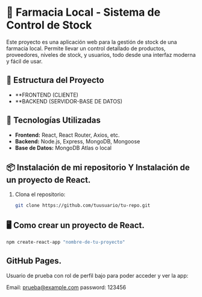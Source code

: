 # 💊 Farmacia Local - Sistema de Control de Stock

Este proyecto es una aplicación web para la gestión de stock de una farmacia local. Permite llevar un control detallado de productos, proveedores, niveles de stock, y usuarios, todo desde una interfaz moderna y fácil de usar.

## 📁 Estructura del Proyecto
 - **FRONTEND (CLIENTE)
 - **BACKEND (SERVIDOR-BASE DE DATOS)

## 🚀 Tecnologías Utilizadas

- **Frontend:** React, React Router, Axios, etc.
- **Backend:** Node.js, Express, MongoDB, Mongoose
- **Base de Datos:** MongoDB Atlas o local

## 📦 Instalación de mi repositorio Y Instalación de un proyecto de React.

1. Clona el repositorio:
   ```bash
   git clone https://github.com/tuusuario/tu-repo.git
   ```
## 🖥️ Como crear un proyecto de React.
   ```bash
   npm create-react-app "nombre-de-tu-proyecto"
   ```
## GitHub Pages.

Usuario de prueba con rol de perfil bajo para poder acceder y ver la app:

Email: prueba@example.com
password: 123456
   
